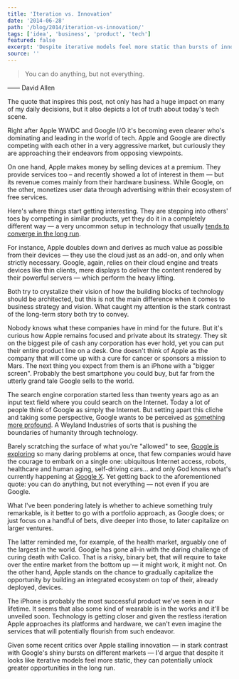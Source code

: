 ```yaml
---
title: 'Iteration vs. Innovation'
date: '2014-06-28'
path: '/blog/2014/iteration-vs-innovation/'
tags: ['idea', 'business', 'product', 'tech']
featured: false
excerpt: 'Despite iterative models feel more static than bursts of innovation, they can potentially unlock greater opportunities in the long run. Hence, to achieve something truly remarkable, is it better to go with a portfolio approach or just focus on a handful of bets?'
source: ''
---
```


> You can do anything, but not everything.

—— David Allen

The quote that inspires this post, not only has had a huge impact on many of my daily decisions, but it also depicts a lot of truth about today's tech scene.

Right after Apple WWDC and Google I/O it's becoming even clearer who's dominating and leading in the world of tech. Apple and Google are directly competing with each other in a very aggressive market, but curiously they are approaching their endeavors from opposing viewpoints.

On one hand, Apple makes money by selling devices at a premium. They provide services too – and recently showed a lot of interest in them — but its revenue comes mainly from their hardware business. While Google, on the other, monetizes user data through advertising within their ecosystem of free services.

Here's where things start getting interesting. They are stepping into others' toes by competing in similar products, yet they do it in a completely different way — a very uncommon setup in technology that usually [tends to converge in the long run](https://en.wikipedia.org/wiki/Technological_convergence).

For instance, Apple doubles down and derives as much value as possible from their devices — they use the cloud just as an add-on, and only when strictly necessary. Google, again, relies on their cloud engine and treats devices like thin clients, mere displays to deliver the content rendered by their powerful servers — which perform the heavy lifting.

Both try to crystalize their vision of how the building blocks of technology should be architected, but this is not the main difference when it comes to business strategy and vision. What caught my attention is the stark contrast of the long-term story both try to convey.

Nobody knows what these companies have in mind for the future. But it's curious how Apple remains focused and private about its strategy. They sit on the biggest pile of cash any corporation has ever hold, yet you can put their entire product line on a desk. One doesn't think of Apple as the company that will come up with a cure for cancer or sponsors a mission to Mars. The next thing you expect from them is an iPhone with a "bigger screen". Probably the best smartphone you could buy, but far from the utterly grand tale Google sells to the world.

The search engine corporation started less than twenty years ago as an input text field where you could search on the Internet. Today a lot of people think of Google as simply the Internet. But setting apart this cliche and taking some perspective, Google wants to be perceived as [something more profound](https://www.linkedin.com/pulse/20131031003105-24171--googlewinseverything-part-1). A Weyland Industries of sorts that is pushing the boundaries of humanity through technology.

Barely scratching the surface of what you're "allowed" to see, [Google is exploring](http://arstechnica.com/gadgets/2014/02/the-2014-google-tracker-everything-we-know-google-is-working-on-this-year/) so many daring problems at once, that few companies would have the courage to embark on a single one: ubiquitous Internet access, robots, healthcare and human aging, self-driving cars… and only God knows what's currently happening at [Google X](http://en.wikipedia.org/wiki/Google_X). Yet getting back to the aforementioned quote: you can do anything, but not everything — not even if you are Google.

What I've been pondering lately is whether to achieve something truly remarkable, is it better to go with a portfolio approach, as Google does; or just focus on a handful of bets, dive deeper into those, to later capitalize on larger ventures.

The latter reminded me, for example, of the health market, arguably one of the largest in the world. Google has gone all-in with the daring challenge of curing death with Calico. That is a risky, binary bet, that will require to take over the entire market from the bottom up — it might work, it might not. On the other hand, Apple stands on the chance to gradually capitalize the opportunity by building an integrated ecosystem on top of their, already deployed, devices.

The iPhone is probably the most successful product we've seen in our lifetime. It seems that also some kind of wearable is in the works and it'll be unveiled soon. Technology is getting closer and given the restless iteration Apple approaches its platforms and hardware, we can't even imagine the services that will potentially flourish from such endeavor.

Given some recent critics over Apple stalling innovation — in stark contrast with Google's shiny bursts on different markets — I'd argue that despite it looks like iterative models feel more static, they can potentially unlock greater opportunities in the long run.
